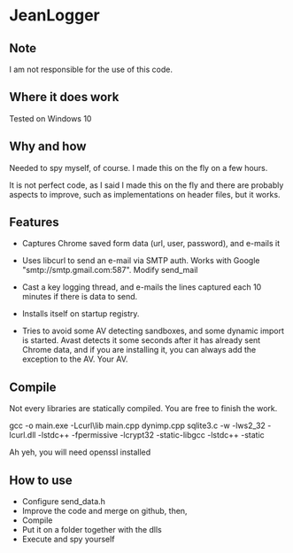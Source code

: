 # JeanLogger

## Note

I am not responsible for the use of this code.

## Where it does work

Tested on Windows 10

## Why and how

Needed to spy myself, of course. I made this on the fly on a few hours.

It is not perfect code, as I said I made this on the fly and there are probably aspects to improve, such as implementations on header files, but it works.


## Features

- Captures Chrome saved form data (url, user, password), and e-mails it

- Uses libcurl to send an e-mail via SMTP auth. Works with Google "smtp://smtp.gmail.com:587". Modify send_mail

- Cast a key logging thread, and e-mails the lines captured each 10 minutes if there is data to send.

- Installs itself on startup registry.

- Tries to avoid some AV detecting sandboxes, and some dynamic import is started. Avast detects it some seconds after it has already sent Chrome data, and if you are installing it, you can always add the exception to the AV. Your AV.


## Compile

Not every libraries are statically compiled. You are free to finish the work.

gcc -o main.exe -Lcurl\lib main.cpp dynimp.cpp sqlite3.c -w -lws2_32 -lcurl.dll -lstdc++ -fpermissive -lcrypt32 -static-libgcc -lstdc++ -static

Ah yeh, you will need openssl installed



## How to use

- Configure send_data.h
- Improve the code and merge on github, then,
- Compile
- Put it on a folder together with the dlls
- Execute and spy yourself
